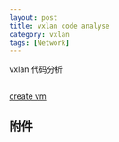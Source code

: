 ```yaml
---
layout: post
title: vxlan code analyse 
category: vxlan
tags: [Network]
---
```


vxlan 代码分析

## 

   [create vm](https://www.chenyudong.com/archives/virsh-create-vm-with-libvirt.html)




## 附件

